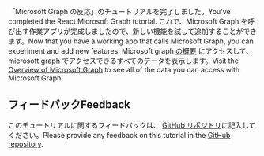 <!-- markdownlint-disable MD002 MD041 -->

<span data-ttu-id="679a8-101">「Microsoft Graph の反応」のチュートリアルを完了しました。</span><span class="sxs-lookup"><span data-stu-id="679a8-101">You've completed the React Microsoft Graph tutorial.</span></span> <span data-ttu-id="679a8-102">これで、Microsoft Graph を呼び出す作業アプリが完成しましたので、新しい機能を試して追加することができます。</span><span class="sxs-lookup"><span data-stu-id="679a8-102">Now that you have a working app that calls Microsoft Graph, you can experiment and add new features.</span></span> <span data-ttu-id="679a8-103">Microsoft graph [の概要](/graph/overview) にアクセスして、microsoft graph でアクセスできるすべてのデータを表示します。</span><span class="sxs-lookup"><span data-stu-id="679a8-103">Visit the [Overview of Microsoft Graph](/graph/overview) to see all of the data you can access with Microsoft Graph.</span></span>

## <a name="feedback"></a><span data-ttu-id="679a8-104">フィードバック</span><span class="sxs-lookup"><span data-stu-id="679a8-104">Feedback</span></span>

<span data-ttu-id="679a8-105">このチュートリアルに関するフィードバックは、 [GitHub リポジトリ](https://github.com/microsoftgraph/msgraph-training-reactspa)に記入してください。</span><span class="sxs-lookup"><span data-stu-id="679a8-105">Please provide any feedback on this tutorial in the [GitHub repository](https://github.com/microsoftgraph/msgraph-training-reactspa).</span></span>
